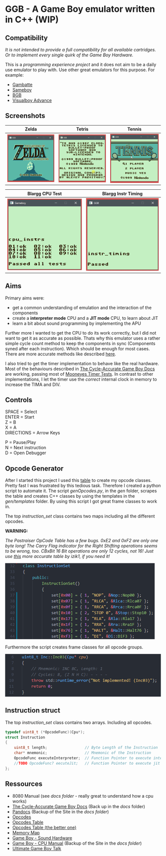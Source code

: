 # GGB - A Game Boy emulator written in C++ (WIP)

## Compatibility

*It is not intended to provide a full compatibility for all available cartridges.*
*Or to implement every single quirk of the Game Boy Hardware.*

This is a *programming experience project* and it does not aim to be a daily use emulator to play with. 
Use other great emulators for this purpose. For example:
- [Gambatte](https://github.com/sinamas/gambatte)
- [Sameboy](https://sameboy.github.io/)
- [BGB](http://bgb.bircd.org/)
- [Visualboy Advance](https://github.com/visualboyadvance-m/visualboyadvance-m)

## Screenshots

| Zelda   |      Tetris      |  Tennis |
|-------------------|------------------|---------|
| ![Zelda](pics/Zelda.gif) |  ![Tetris](pics/Tetris.gif) | ![Tennis](pics/Tennis.gif) |

| Blargg CPU Test   |      Blargg Instr Timing       |
|-------------------|--------------------------------|
| ![cpu_instrs](pics/blargg-cpu_instrs.png) |  ![instr_timing](pics/blargg-instr_timing.png) |

## Aims

Primary aims were:
- get a common understanding of emulation and the interaction of the components
- create a **interpreter mode** CPU and a **JIT mode** CPU, to learn about JIT
- learn a bit about sound programming by implementing the APU

Further more I wanted to get the CPU to do its work correctly, but I did not want to get it as accurate as possible.
Thats why this emulator uses a rather simple cycle count method to keep the components in sync (Components syned after each instruction).
Which should be enough for most cases. There are more accurate methods like described [here](https://gekkio.fi/blog/2015/mooneye-gb-a-gameboy-emulator-written-in-rust/). 

I also tried to get the timer implementation to behave like the real hardware.
Most of the behaviours described in [The Cycle-Accurate Game Boy Docs](https://github.com/AntonioND/giibiiadvance/blob/master/docs/TCAGBD.pdf) are working, passing most of [Mooneyes Timer Tests](https://github.com/Gekkio/mooneye-gb/tree/master/tests/acceptance/timer).
In contrast to other implementations, I let the timer use the *correct* internal clock in memory to increase the TIMA and DIV.

## Controls

SPACE = Select  
ENTER = Start  
Z = B  
X = A  
DIRECTIONS = Arrow Keys  

P = Pause/Play  
N = Next instruction  
D = Open Debugger

## Opcode Generator

After I started this project I used this [table](http://www.pastraiser.com/cpu/gameboy/gameboy_opcodes.html) to create my opcode classes.
Pretty fast I was frustrated by this tedious task. Therefore I created a python script to automate it.
The script *genOpcodes.py*, in the *gen* folder, scrapes the table and creates C++ classes by using the templates in the *gen/templates* folder.
By using this script I got great frame classes to work in.

The top *instruction_set* class contains two maps including all the different opcodes.  

**WARNING:** 

*The Pastraiser OpCode Table has a few bugs. 0xE2 and 0xF2 are only one byte long! The Carry Flag indicator for the Right Shifting operations seems to be wrong, too. CBxBit 16 Bit operations are only 12 cycles, not 16! Just use [this](https://izik1.github.io/gbops/) more accurate table by izik1, if you need it!*

![instruction_set](pics/gen-instruction-set.png)

Furthermore the script creates frame classes for all opcode groups.  

![gen-group](pics/gen-group.png)

## Instruction struct

The top *instruction_set* class contains two arrays. Including all opcodes.

```cpp
typedef uint8_t (*OpcodeFunc)(Cpu*);
struct Instruction
{
    uint8_t length;                 // Byte Length of the Instruction
    char* mnemonic;                 // Mnemonic of the Instruction
    OpcodeFunc executeInterpreter;  // Function Pointer to execute interpreter mode for given opcode
    //TODO OpcodeFunc? eecuteJit;   // Function Pointer to execute jit mode for given opcode
};
```

## Ressources

- 8080 Manual (see *docs folder* - really great to understand how a cpu works)
- [The Cycle-Accurate Game Boy Docs](https://github.com/AntonioND/giibiiadvance/blob/master/docs/TCAGBD.pdf) (Back up in the *docs* folder)
- [Pandocs](http://bgb.bircd.org/pandocs.htm) (Backup of the Site in the *docs folder*)
- [Opcodes](http://www.devrs.com/gb/files/opcodes.html)
- [Opcodes Table](http://www.pastraiser.com/cpu/gameboy/gameboy_opcodes.html)
- [Opcodes Table (the better one)](https://izik1.github.io/gbops/)
- [Memory Map](http://gameboy.mongenel.com/dmg/asmmemmap.html)
- [Game Boy - Sound Hardware](https://gbdev.gg8.se/wiki/articles/Gameboy_sound_hardware)
- [Game Boy - CPU Manual](https://realboyemulator.files.wordpress.com/2013/01/gbcpuman.pdf) (Backup of the Site in the *docs folder*)
- [Ultimate Game Boy Talk](https://www.youtube.com/watch?v=HyzD8pNlpwI)